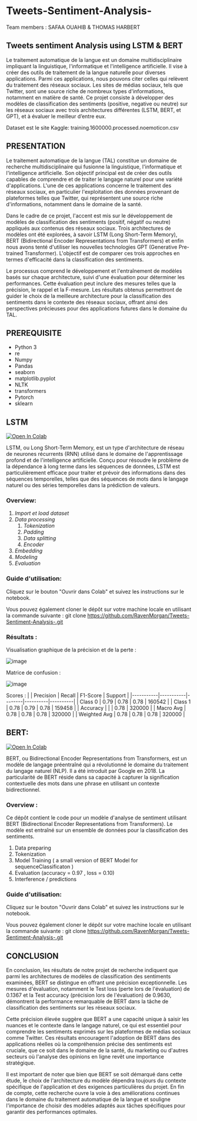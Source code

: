 # Tweets-Sentiment-Analysis-
Team members : SAFAA OUAHIB & THOMAS HARBERT

## Tweets sentiment Analysis using LSTM & BERT

Le traitement automatique de la langue est un domaine multidisciplinaire impliquant la linguistique, l'informatique et l'intelligence artificielle. Il vise à créer des outils de traitement de la langue naturelle pour diverses applications. Parmi ces applications, nous pouvons citer celles qui relèvent du traitement des réseaux sociaux. Les sites de médias sociaux, tels que Twitter, sont une source riche de nombreux types d'informations, notamment en matière de santé. Ce projet consiste à développer des modèles de classification des sentiments (positive, negative ou neutre) sur les réseaux sociaux avec trois architectures différentes (LSTM, BERT, et GPT), et à évaluer le meilleur d’entre eux.

Dataset est le site Kaggle:
training.1600000.processed.noemoticon.csv

## PRESENTATION

Le traitement automatique de la langue (TAL) constitue un domaine de recherche multidisciplinaire qui fusionne la linguistique, l'informatique et l'intelligence artificielle. Son objectif principal est de créer des outils capables de comprendre et de traiter le langage naturel pour une variété d'applications. L'une de ces applications concerne le traitement des réseaux sociaux, en particulier l'exploitation des données provenant de plateformes telles que Twitter, qui représentent une source riche d'informations, notamment dans le domaine de la santé.

Dans le cadre de ce projet, l'accent est mis sur le développement de modèles de classification des sentiments (positif, négatif ou neutre) appliqués aux contenus des réseaux sociaux. Trois architectures de modèles ont été explorées, à savoir LSTM (Long Short-Term Memory), BERT (Bidirectional Encoder Representations from Transformers) et enfin nous avons tenté d'utiliser les nouvelles technologies GPT (Generative Pre-trained Transformer). L'objectif est de comparer ces trois approches en termes d'efficacité dans la classification des sentiments.

Le processus comprend le développement et l'entraînement de modèles basés sur chaque architecture, suivi d'une évaluation pour déterminer les performances. Cette évaluation peut inclure des mesures telles que la précision, le rappel et la F-mesure. Les résultats obtenus permettront de guider le choix de la meilleure architecture pour la classification des sentiments dans le contexte des réseaux sociaux, offrant ainsi des perspectives précieuses pour des applications futures dans le domaine du TAL.

## PREREQUISITE
- Python 3
- re
- Numpy
- Pandas
- seaborn
- matplotlib.pyplot
- NLTK
- transformers
- Pytorch
- sklearn

## LSTM

[![Open In Colab](https://colab.research.google.com/assets/colab-badge.svg)](https://colab.research.google.com/github/RavenMorgan/Tweets-Sentiment-Analysis-/blob/main/Sentiments_Analysis_with_LSTM_Model.ipynb)

LSTM, ou Long Short-Term Memory, est un type d'architecture de réseau de neurones récurrents (RNN) utilisé dans le domaine de l'apprentissage profond et de l'intelligence artificielle. Conçu pour résoudre le problème de la dépendance à long terme dans les séquences de données, LSTM est particulièrement efficace pour traiter et prévoir des informations dans des séquences temporelles, telles que des séquences de mots dans le langage naturel ou des séries temporelles dans la prédiction de valeurs.

### Overview: 
1) *Import et load dataset*
2) *Data processing*
    1) *Tokenization*
    2) *Padding*
    3) *Data splitting*
    4) *Encoder*
7) *Embedding*
8) *Modeling*
9) *Evaluation*

### Guide d'utilisation:
Cliquez sur le bouton "Ouvrir dans Colab" et suivez les instructions sur le notebook.

Vous pouvez également cloner le dépôt sur votre machine locale en utilisant la commande suivante :
git clone https://github.com/RavenMorgan/Tweets-Sentiment-Analysis-.git

### Résultats :

Visualisation graphique de la précision et de la perte :

![image](https://github.com/RavenMorgan/Tweets-Sentiment-Analysis-/assets/93980956/a2b80c1f-4f1f-4790-8b3b-3d5cb6fe9af9)

Matrice de confusion :

![image](https://github.com/RavenMorgan/Tweets-Sentiment-Analysis-/assets/93980956/96e12e73-b57c-4ec7-98f7-c5d71380572c)

Scores :
|           | Precision | Recall | F1-Score | Support  |
|-----------|-----------|--------|----------|----------|
| Class 0   |   0.79    |  0.78  |   0.78   | 160542   |
| Class 1   |   0.78    |  0.79  |   0.78   | 159458   |
| Accuracy  |           |        |   0.78   | 320000   |
| Macro Avg |   0.78    |  0.78  |   0.78   | 320000   |
| Weighted Avg | 0.78    |  0.78  |   0.78   | 320000   |


## BERT: 

[![Open In Colab](https://colab.research.google.com/assets/colab-badge.svg)](https://colab.research.google.com/github/RavenMorgan/Tweets-Sentiment-Analysis-/blob/main/Sentiments_Analysis_with_BERT_Model.ipynb)

BERT, ou Bidirectional Encoder Representations from Transformers, est un modèle de langage préentraîné qui a révolutionné le domaine du traitement du langage naturel (NLP). Il a été introduit par Google en 2018. La particularité de BERT réside dans sa capacité à capturer la signification contextuelle des mots dans une phrase en utilisant un contexte bidirectionnel.

### Overview : 

Ce dépôt contient le code pour un modèle d'analyse de sentiment utilisant BERT (Bidirectional Encoder Representations from Transformers). Le modèle est entraîné sur un ensemble de données pour la classification des sentiments.

1) Data preparing 
2) Tokenization
3) Model Training ( a small version of BERT Model  for sequenceClassificaton )
4) Evaluation (accuracy = 0.97 , loss = 0.10)
5) Interference / predictions

### Guide d'utilisation:
Cliquez sur le bouton "Ouvrir dans Colab" et suivez les instructions sur le notebook.

Vous pouvez également cloner le dépôt sur votre machine locale en utilisant la commande suivante :
git clone https://github.com/RavenMorgan/Tweets-Sentiment-Analysis-.git

## CONCLUSION

En conclusion, les résultats de notre projet de recherche indiquent que parmi les architectures de modèles de classification des sentiments examinées, BERT se distingue en offrant une précision exceptionnelle. Les mesures d'évaluation, notamment le Test loss (perte lors de l'évaluation) de 0.1367 et la Test accuracy (précision lors de l'évaluation) de 0.9630, démontrent la performance remarquable de BERT dans la tâche de classification des sentiments sur les réseaux sociaux.

Cette précision élevée suggère que BERT a une capacité unique à saisir les nuances et le contexte dans le langage naturel, ce qui est essentiel pour comprendre les sentiments exprimés sur les plateformes de médias sociaux comme Twitter. Ces résultats encouragent l'adoption de BERT dans des applications réelles où la compréhension précise des sentiments est cruciale, que ce soit dans le domaine de la santé, du marketing ou d'autres secteurs où l'analyse des opinions en ligne revêt une importance stratégique.

Il est important de noter que bien que BERT se soit démarqué dans cette étude, le choix de l'architecture du modèle dépendra toujours du contexte spécifique de l'application et des exigences particulières du projet. En fin de compte, cette recherche ouvre la voie à des améliorations continues dans le domaine du traitement automatique de la langue et souligne l'importance de choisir des modèles adaptés aux tâches spécifiques pour garantir des performances optimales.
